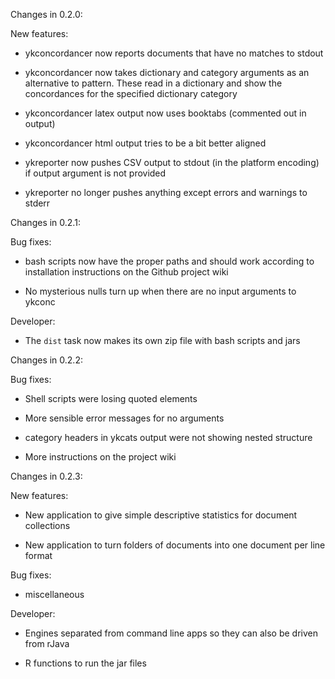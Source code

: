 Changes in 0.2.0:

  New features:

  * ykconcordancer now reports documents that have no matches to stdout

  * ykconcordancer now takes dictionary and category arguments as an 
    alternative to pattern.  These read in a dictionary and show the 
    concordances for the specified dictionary category

  * ykconcordancer latex output now uses booktabs (commented out in output)

  * ykconcordancer html output tries to be a bit better aligned

  * ykreporter now pushes CSV output to stdout (in the platform encoding)
    if output argument is not provided

  * ykreporter no longer pushes anything except errors and warnings to
    stderr

Changes in 0.2.1:

  Bug fixes:

  * bash scripts now have the proper paths and should work according to 
    installation instructions on the Github project wiki

  * No mysterious nulls turn up when there are no input arguments to ykconc 

  Developer:

  * The `dist` task now makes its own zip file with bash scripts and jars

Changes in 0.2.2:
 
   Bug fixes:
   
   * Shell scripts were losing quoted elements
   
   * More sensible error messages for no arguments
   
   * category headers in ykcats output were not showing nested structure
   
   * More instructions on the project wiki
   
Changes in 0.2.3:

   New features:
   
   * New application to give simple descriptive statistics for document collections
   
   * New application to turn folders of documents into one document per line format 

   Bug fixes:
   
   * miscellaneous

   Developer:

   * Engines separated from command line apps so they can also be driven from rJava

   * R functions to run the jar files   
